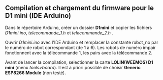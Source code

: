 ## Compilation et chargement du firmware pour le D1 mini (IDE Arduino)
Dans le répertoire Arduino, créer un dossier __D1mini__ et copier les fichiers _D1mini.ino_, _telecommande_1.h_ et _telecommande_2.h_ . 

Ouvrir _D1mini.ino_ avec l'IDE Arduino et remplacer la constante robot_no par le numéro de robot correspondant (de 1 à 6). Les robots de numéro impair fonctionnent avec la télécommande 1, les pairs avec la télécommande 2.

Avant de lancer la compilation, selectionner la carte __LOLIN(WEEMOS) D1 mini__ (menu _tools>board_). Il est à priori possible de choisir __Generic ESP8266 Module__ (non testé).
